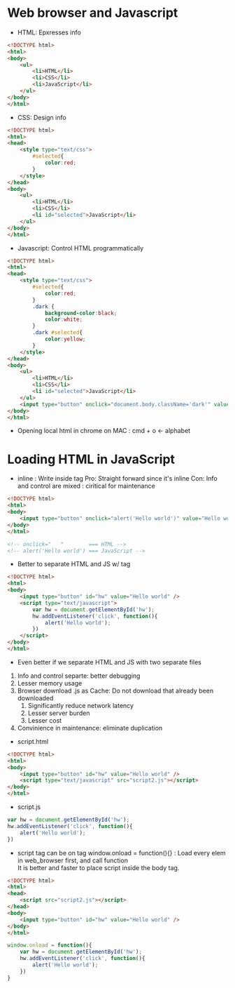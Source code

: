 # Web browser and Javascript

* HTML: Epxresses info

```html
<!DOCTYPE html>
<html>
<body>
    <ul>
        <li>HTML</li>
        <li>CSS</li>
        <li>JavaScript</li>
    </ul>
</body>
</html>
```

* CSS: Design info

```html
<!DOCTYPE html>
<html>
<head>
    <style type="text/css">
        #selected{
            color:red;
        }
    </style>
</head>
<body>
    <ul>
        <li>HTML</li>
        <li>CSS</li>
        <li id="selected">JavaScript</li>
    </ul>
</body>
</html>
```

* Javascript: Control HTML programmatically

```html
<!DOCTYPE html>
<html>
<head>
    <style type="text/css">
        #selected{
            color:red;
        }
        .dark {
            background-color:black;
            color:white;
        }
        .dark #selected{
            color:yellow;
        }
    </style>
</head>
<body>
    <ul>
        <li>HTML</li>
        <li>CSS</li>
        <li id="selected">JavaScript</li>
    </ul>
    <input type="button" onclick="document.body.className='dark'" value="dark" />
</body>
</html>

```

* Opening local html in chrome on MAC : cmd + o   <- alphabet

# Loading HTML in JavaScript

* inline : Write inside tag
Pro: Straight forward since it's inline
Con: Info and control are mixed : ciritical for maintenance

```html
<!DOCTYPE html>
<html>
<body>
    <input type="button" onclick="alert('Hello world')" value="Hello world" />
</body>
</html>

<!-- onclick="   "        === HTML -->
<!-- alert('Hello world') === JavaScript -->

``` 
* Better to separate HTML and JS w/ <script></script> tag

```html
<!DOCTYPE html>
<html>
<body>
    <input type="button" id="hw" value="Hello world" />
    <script type="text/javascript">
        var hw = document.getElementById('hw');
        hw.addEventListener('click', function(){
            alert('Hello world');
        })
    </script>
</body>
</html>
```

* Even better if we separate HTML and JS with two separate files
1. Info and control separte: better debugging
2. Lesser memory usage
3. Browser download .js as Cache: Do not download that already been downloaded
	1. Significantly reduce network latency
	2. Lesser server burden
	3. Lesser cost
4. Convinience in maintenance: eliminate duplication


* script.html
```html
<!DOCTYPE html>
<html>
<body>
    <input type="button" id="hw" value="Hello world" />
    <script type="text/javascript" src="script2.js"></script>
</body>
</html>
```

* script.js
```javascript
var hw = document.getElementById('hw');
hw.addEventListener('click', function(){
    alert('Hello world');
})
```

* script tag can be on <head></head> tag
window.onload = function(){} : Load every elem in web_browser first, and call function <br>
It is better and faster to place script inside the body tag.

```html
<!DOCTYPE html>
<html>
<head>
    <script src="script2.js"></script>
</head>
<body>
    <input type="button" id="hw" value="Hello world" />
</body>
</html>
```
```javascript
window.onload = function(){
    var hw = document.getElementById('hw');
    hw.addEventListener('click', function(){
        alert('Hello world');
    })
}

```
